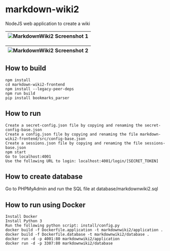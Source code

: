 # markdown-wiki2
NodeJS web application to create a wiki

| ![MarkdownWiki2 Screenshot 1](https://i.imgur.com/eIjqRZC.png) |
|-|

| ![MarkdownWiki2 Screenshot 2](https://i.imgur.com/Dkf7K3h.png) |
|-|

## How to build
```
npm install
cd markdown-wiki2-frontend
npm install --legacy-peer-deps
npm run build
pip install bookmarks_parser
```

## How to run
```
Create a secret-config.json file by copying and renaming the secret-config-base.json
Create a config.json file by copying and renaming the file markdown-wiki2-frontend/src/config-base.json
Create a sessions.json file by copying and renaming the file sessions-base.json
npm start
Go to localhost:4001
Use the following URL to login: localhost:4001/login/[SECRET_TOKEN] 
```

## How to create database
Go to PHPMyAdmin and run the SQL file at database/markdownwiki2.sql

## How to run using Docker
```
Install Docker
Install Python 3
Run the following python script: install/config.py
docker build -f Dockerfile.application -t markdownwiki2/application .
docker build -f Dockerfile.database -t markdownwiki2/database .
docker run -d -p 4001:80 markdownwiki2/application
docker run -d -p 3307:80 markdownwiki2/database
```